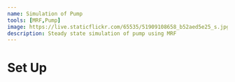 ```yaml
---
name: Simulation of Pump
tools: [MRF,Pump]
image: https://live.staticflickr.com/65535/51909108658_b52aed5e25_s.jpg
description: Steady state simulation of pump using MRF
---
```


# Set Up
 



 

 
